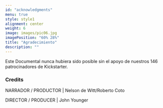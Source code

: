 ```yaml
---
id: "acknowledgments"
menu: true
style: style1
alignment: center
weight: 6
image: images/pic06.jpg
imagePosition: "60% 28%"
title: "Agradecimiento"
description: ""
---
```


Este Documental nunca hubiera sido posible sin el apoyo de nuestros 146 patrocinadores de Kickstarter.

### Credits

NARRADOR / PRODUCTOR | Nelson de Witt/Roberto Coto

DIRECTOR / PRODUCER | John Younger
